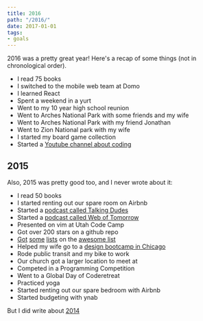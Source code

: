 ```yaml
---
title: 2016
path: "/2016/"
date: 2017-01-01
tags:
- goals
---
```


2016 was a pretty great year! Here's a recap of some things (not in chronological order).

- I read 75 books
- I switched to the mobile web team at Domo
- I learned React
- Spent a weekend in a yurt
- Went to my 10 year high school reunion
- Went to Arches National Park with some friends and my wife
- Went to Arches National Park with my friend Jonathan
- Went to Zion National park with my wife
- I started my board game collection
- Started a [Youtube channel about coding](https://www.youtube.com/channel/UCk7mzIr-GNMVpc8JcswOCvg)

## 2015

Also, 2015 was pretty good too, and I never wrote about it:

- I read 50 books
- I started renting out our spare room on Airbnb
- Started a [podcast called Talking Dudes](http://www.talkingdudes.com/)
- Started a [podcast called Web of Tomorrow](http://www.weboftomorrowpodcast.com/)
- Presented on vim at Utah Code Camp
- Got over 200 stars on a github repo
- [Got](https://github.com/aharris88/awesome-macos-screensavers) [some](https://github.com/aharris88/awesome-static-website-services) [lists](https://github.com/aharris88/awesome-cli-apps) on the [awesome list](https://github.com/sindresorhus/awesome)
- Helped my wife go to a [design bootcamp in Chicago](http://designation.io/)
- Rode public transit and my bike to work
- Our church got a larger location to meet at
- Competed in a Programming Competition
- Went to a Global Day of Coderetreat
- Practiced yoga
- Started renting out our spare bedroom with Airbnb
- Started budgeting with ynab

But I did write about [2014](/2014/)
